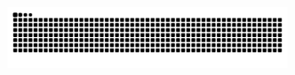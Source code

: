 <!------- # SNAKE ANIMATION # ----------------------------------------------------------------------------------------------------->
<picture>
   <source media="(prefers-color-scheme: dark)" srcset="https://raw.githubusercontent.com/Spokelax/Spokelax/output/github-snake-dark.svg" />
   <source media="(prefers-color-scheme: light)" srcset="https://raw.githubusercontent.com/Spokelax/Spokelax/output/github-snake.svg" />
   <img alt="github-snake" src="https://raw.githubusercontent.com/Spokelax/Spokelax/output/github-snake.svg" />
</picture>
<!--------------------------------------------------------------------------------------------------------------------------------->
<!-- Credits: https://github.com/tobiasmeyhoefer/tobiasmeyhoefer/blob/main/.github/workflows/snake.yml                           -->
<!--------------------------------------------------------------------------------------------------------------------------------->
